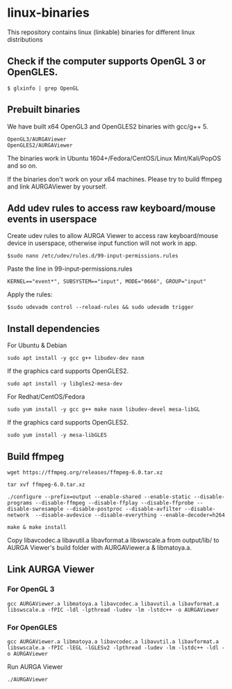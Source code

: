 # linux-binaries
This repository contains linux (linkable) binaries for different linux distributions

## Check if the computer supports OpenGL 3 or OpenGLES.

```
$ glxinfo | grep OpenGL
```

## Prebuilt binaries
We have built x64 OpenGL3 and OpenGLES2 binaries with gcc/g++ 5. 
```
OpenGL3/AURGAViewer
OpenGLES2/AURGAViewer
```
The binaries work in Ubuntu 1604+/Fedora/CentOS/Linux Mint/Kali/PopOS and so on.

If the binaries don't work on your x64 machines. Please try to build ffmpeg and link AURGAViewer by yourself.

## Add udev rules to access raw keyboard/mouse events in userspace

Create udev rules to allow AURGA Viewer to access raw keyboard/mouse device in userspace, otherwise input function will not work in app.
```
$sudo nano /etc/udev/rules.d/99-input-permissions.rules
```
Paste the line in 99-input-permissions.rules
```
KERNEL=="event*", SUBSYSTEM=="input", MODE="0666", GROUP="input"
```
Apply the rules:
```
$sudo udevadm control --reload-rules && sudo udevadm trigger
```

## Install dependencies
For Ubuntu & Debian
```
sudo apt install -y gcc g++ libudev-dev nasm
```

If the graphics card supports OpenGLES2. 

```
sudo apt install -y libgles2-mesa-dev
```

For Redhat/CentOS/Fedora
```
sudo yum install -y gcc g++ make nasm libudev-devel mesa-libGL
```

If the graphics card supports OpenGLES2. 
```
sudo yum install -y mesa-libGLES
```


## Build ffmpeg
```
wget https://ffmpeg.org/releases/ffmpeg-6.0.tar.xz
```

```
tar xvf ffmpeg-6.0.tar.xz
```
```
./configure --prefix=output --enable-shared --enable-static --disable-programs --disable-ffmpeg --disable-ffplay --disable-ffprobe --disable-swresample --disable-postproc --disable-avfilter --disable-network  --disable-avdevice --disable-everything --enable-decoder=h264
```

```
make & make install
```

Copy libavcodec.a libavutil.a libavformat.a libswscale.a from output/lib/ to AURGA Viewer's build folder with AURGAViewer.a & libmatoya.a.

## Link AURGA Viewer

### For OpenGL 3

```
gcc AURGAViewer.a libmatoya.a libavcodec.a libavutil.a libavformat.a libswscale.a -fPIC -ldl -lpthread -ludev -lm -lstdc++ -o AURGAViewer
```
### For OpenGLES

```
gcc AURGAViewer.a libmatoya.a libavcodec.a libavutil.a libavformat.a libswscale.a -fPIC -lEGL -lGLESv2 -lpthread -ludev -lm -lstdc++ -ldl -o AURGAViewer
```

Run AURGA Viewer
```
./AURGAViewer
```